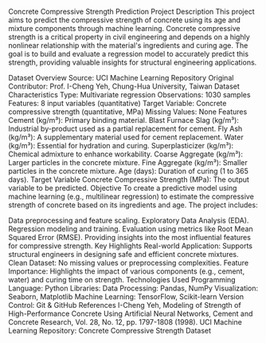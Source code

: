 Concrete Compressive Strength Prediction
Project Description
This project aims to predict the compressive strength of concrete using its age and mixture components through machine learning. Concrete compressive strength is a critical property in civil engineering and depends on a highly nonlinear relationship with the material's ingredients and curing age. The goal is to build and evaluate a regression model to accurately predict this strength, providing valuable insights for structural engineering applications.

Dataset Overview
Source: UCI Machine Learning Repository
Original Contributor: Prof. I-Cheng Yeh, Chung-Hua University, Taiwan
Dataset Characteristics
Type: Multivariate regression
Observations: 1030 samples
Features: 8 input variables (quantitative)
Target Variable: Concrete compressive strength (quantitative, MPa)
Missing Values: None
Features
Cement (kg/m³): Primary binding material.
Blast Furnace Slag (kg/m³): Industrial by-product used as a partial replacement for cement.
Fly Ash (kg/m³): A supplementary material used for cement replacement.
Water (kg/m³): Essential for hydration and curing.
Superplasticizer (kg/m³): Chemical admixture to enhance workability.
Coarse Aggregate (kg/m³): Larger particles in the concrete mixture.
Fine Aggregate (kg/m³): Smaller particles in the concrete mixture.
Age (days): Duration of curing (1 to 365 days).
Target Variable
Concrete Compressive Strength (MPa): The output variable to be predicted.
Objective
To create a predictive model using machine learning (e.g., multilinear regression) to estimate the compressive strength of concrete based on its ingredients and age. The project includes:

Data preprocessing and feature scaling.
Exploratory Data Analysis (EDA).
Regression modeling and training.
Evaluation using metrics like Root Mean Squared Error (RMSE).
Providing insights into the most influential features for compressive strength.
Key Highlights
Real-world Application: Supports structural engineers in designing safe and efficient concrete mixtures.
Clean Dataset: No missing values or preprocessing complexities.
Feature Importance: Highlights the impact of various components (e.g., cement, water) and curing time on strength.
Technologies Used
Programming Language: Python
Libraries:
Data Processing: Pandas, NumPy
Visualization: Seaborn, Matplotlib
Machine Learning: TensorFlow, Scikit-learn
Version Control: Git & GitHub
References
I-Cheng Yeh, Modeling of Strength of High-Performance Concrete Using Artificial Neural Networks, Cement and Concrete Research, Vol. 28, No. 12, pp. 1797-1808 (1998).
UCI Machine Learning Repository: Concrete Compressive Strength Dataset

